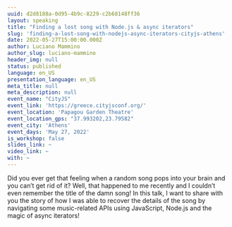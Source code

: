 ```yaml
---
uuid: d2d8188a-0d95-4b9c-8229-c2b68148ff36
layout: speaking
title: "Finding a lost song with Node.js & async iterators"
slug: 'finding-a-lost-song-with-nodejs-async-iterators-cityjs-athens'
date: 2022-05-27T15:00:00.000Z
author: Luciano Mammino
author_slug: luciano-mammino
header_img: null
status: published
language: en_US
presentation_language: en_US
meta_title: null
meta_description: null
event_name: "CityJS"
event_link: 'https://greece.cityjsconf.org/'
event_location: 'Papagou Garden Theatre'
event_location_gps: "37.993202,23.79582"
event_city: 'Athens'
event_days: 'May 27, 2022'
is_workshop: false
slides_link: ~
video_link: ~
with: ~
---
```


Did you ever get that feeling when a random song pops into your brain and you can’t get rid of it? Well, that happened to me recently and I couldn’t even remember the title of the damn song! In this talk, I want to share with you the story of how I was able to recover the details of the song by navigating some music-related APIs using JavaScript, Node.js and the magic of async iterators!
